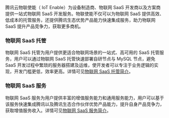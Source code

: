 腾讯云物联使能（ IoT Enable）为设备制造商、物联网 SaaS 开发商以及方案商提供一站式物联网 SaaS 开发服务。物联使能不仅可以为物联网 SaaS 提供高效、低成本的托管服务，还提供腾讯生态优势产品能力快速集成服务，助力物联网 SaaS 提升产品竞争力，获取更多商机。

### 物联网 SaaS 托管

物联网 SaaS 托管为用户提供更适合物联网场景的一站式、高可用的 SaaS 托管服务，用户可以通过物联网 SaaS 托管快速部署自研节点与 MySQL 节点，避免 SaaS 开发过程中繁琐的服务器搭建及运维，使开发者可以专注于业务逻辑的实现，开发门槛更低，效率更高。详情可见[物联网 SaaS 托管简介](https://cloud.tencent.com/document/product/1465/59048)。

### 物联网 SaaS 服务

物联网 SaaS 服务为用户提供丰富的增值服务能力和通用服务能力，用户可以基于该服务快速集成腾讯以及腾讯生态合作伙伴优势产品能力，提升自身产品竞争力，获取增值服务收入。详情可见[物联网 SaaS 服务简介](https://cloud.tencent.com/document/product/1465/59043)。

